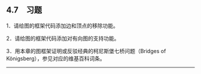    

## 4.7　习题

1．请给图的框架代码添加边和顶点的移除功能。

2．请给图的框架代码添加对有向图的支持功能。

3．用本章的图框架证明或反驳经典的柯尼斯堡七桥问题（Bridges of Königsberg），参见对应的维基百科词条。

---

[^1]: 　数据来自美国人口普查局的American Fact Finder数据库。

[^2]: 　Elon Musk的_Hyperloop Alpha_。

[^3]:  and the Minimum Spanning Tree”（Institute of Mathematics of the Czech Academy of Sciences，2006）。

[^4]: 　受到RobertSedgewick和KevinWayne的《算法（第4版）》（第619页）的启发。